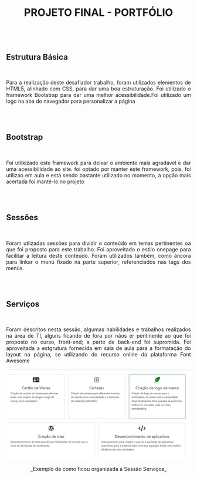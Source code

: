 # **<p align="center" >PROJETO FINAL - PORTFÓLIO</p>**  <br>

## Estrutura Básica
<br>
<p align="justify">Para a realização deste desafiador trabalho, foram utilizados elementos de HTML5, alinhado com CSS, para dar uma boa estruturação. Foi utilizado o framework Bootstrap para dar uma melhor acessibilidade.Foi utilizado um logo na aba do navegador para personalizar a página</p>
<br><br>

## Bootstrap
<br>
<p align="justify">Foi utilkizado este framework para deixar o ambiente mais agradável e dar uma acessibilidade ao site. foi optado por manter este framework, pois, foi utilizao em aula e está sendo bastante utilizado no momento, a opção mais acertada foi mantê-lo no projeto</p>
<br><br>

## Sessões
<br>
<p align="justify">Foram utiizadas sessões para dividir o conteúdo em temas pertinentes oa que foi proposto para este trabalho. Foi aproveitado o estilo onepage para facilitar a leitura deste conteúdo. Foram utilizados também, como âncora para linkar o menú fixado na parte superior, referenciados nas tags dos menús.</p>
<br><br>

## Serviços
<br>
<p align="justify">Foram descritos nesta sessão, algumas habilidades e trabalhos realizados na área de TI, alguns ficando de fora por nãos er pentinente ao que foi proposto no curso, front-end; a parte de back-end foi supromida. Foi aproveitada a estgrutura fornecida em sala de aula para a formatação do layout na página, se utilizando do recurso online da plataforma Font Awesome</p>

<img src="https://github.com/Paulo-de-Carvalho/dev-front-end/blob/main/img/serv.JPG">
<p align="center"> 
_Exemplo de como ficou organizada a Sessão Serviços_
</p>

<br><br>
